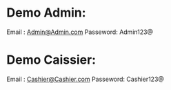 # Demo Admin:
Email : Admin@Admin.com
Passeword: Admin123@

# Demo Caissier:
Email : Cashier@Cashier.com
Passeword: Cashier123@
